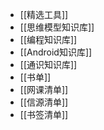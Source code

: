 - [[精选工具]]
- [[思维模型知识库]]
- [[编程知识库]]
- [[Android知识库]]
- [[通识知识库]]
- [[书单]]
- [[网课清单]]
- [[信源清单]]
- [[书签清单]]